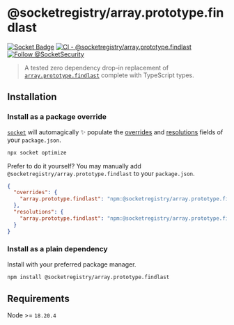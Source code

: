 # @socketregistry/array.prototype.findlast

[![Socket Badge](https://socket.dev/api/badge/npm/package/@socketregistry/array.prototype.findlast)](https://socket.dev/npm/package/@socketregistry/array.prototype.findlast)
[![CI - @socketregistry/array.prototype.findlast](https://github.com/SocketDev/socket-registry-js/actions/workflows/test.yml/badge.svg)](https://github.com/SocketDev/socket-registry-js/actions/workflows/test.yml)
[![Follow @SocketSecurity](https://img.shields.io/twitter/follow/SocketSecurity?style=social)](https://twitter.com/SocketSecurity)

> A tested zero dependency drop-in replacement of
> [`array.prototype.findlast`](https://socket.dev/npm/package/array.prototype.findlast)
> complete with TypeScript types.

## Installation

### Install as a package override

[`socket`](https://socket.dev/npm/package/socket) will automagically :sparkles:
populate the
[overrides](https://docs.npmjs.com/cli/v9/configuring-npm/package-json#overrides)
and [resolutions](https://yarnpkg.com/configuration/manifest#resolutions) fields
of your `package.json`.

```sh
npx socket optimize
```

Prefer to do it yourself? You may manually add
`@socketregistry/array.prototype.findlast` to your `package.json`.

```json
{
  "overrides": {
    "array.prototype.findlast": "npm:@socketregistry/array.prototype.findlast@^1"
  },
  "resolutions": {
    "array.prototype.findlast": "npm:@socketregistry/array.prototype.findlast@^1"
  }
}
```

### Install as a plain dependency

Install with your preferred package manager.

```sh
npm install @socketregistry/array.prototype.findlast
```

## Requirements

Node >= `18.20.4`
